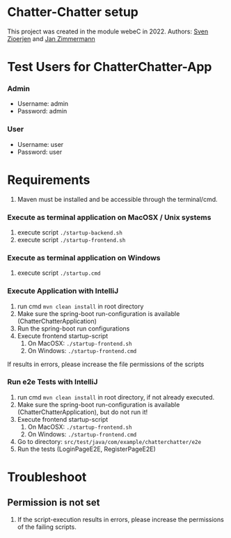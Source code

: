 # Chatter-Chatter setup

This project was created in the module webeC in 2022. Authors: [Sven Zioerjen](https://github.com/zioerjens) and [Jan Zimmermann](https://github.com/brjaenu)

# Test Users for ChatterChatter-App
### Admin
- Username: admin
- Password: admin

### User
- Username: user
- Password: user

# Requirements
1. Maven must be installed and be accessible through the terminal/cmd.

### Execute as terminal application on MacOSX / Unix systems

1. execute script ```./startup-backend.sh```
2. execute script ```./startup-frontend.sh```

### Execute as terminal application on Windows

1. execute script ```./startup.cmd```

### Execute Application with IntelliJ

1. run cmd ```mvn clean install``` in root directory
2. Make sure the spring-boot run-configuration is available (ChatterChatterApplication)
3. Run the spring-boot run configurations
4. Execute frontend startup-script
   1. On MacOSX: ```./startup-frontend.sh```
   2. On Windows: ```./startup-frontend.cmd```

If results in errors, please increase the file permissions of the scripts

### Run e2e Tests with IntelliJ

1. run cmd ```mvn clean install``` in root directory, if not already executed.
2. Make sure the spring-boot run-configuration is available (ChatterChatterApplication), but do not run it!
3. Execute frontend startup-script
   1. On MacOSX: ```./startup-frontend.sh```
   2. On Windows: ```./startup-frontend.cmd```
4. Go to directory: ```src/test/java/com/example/chatterchatter/e2e```
5. Run the tests (LoginPageE2E, RegisterPageE2E)

# Troubleshoot

## Permission is not set

1. If the script-execution results in errors, please increase the permissions of the failing scripts.